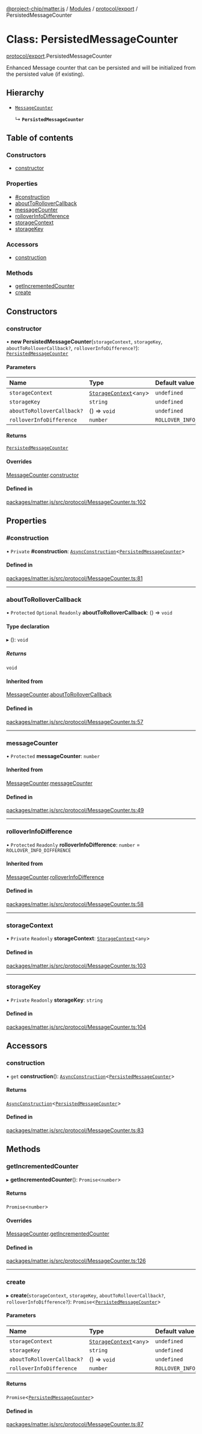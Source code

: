 [@project-chip/matter.js](../README.md) / [Modules](../modules.md) / [protocol/export](../modules/protocol_export.md) / PersistedMessageCounter

# Class: PersistedMessageCounter

[protocol/export](../modules/protocol_export.md).PersistedMessageCounter

Enhanced Message counter that can be persisted and will be initialized from the persisted value (if existing).

## Hierarchy

- [`MessageCounter`](protocol_export.MessageCounter.md)

  ↳ **`PersistedMessageCounter`**

## Table of contents

### Constructors

- [constructor](protocol_export.PersistedMessageCounter.md#constructor)

### Properties

- [#construction](protocol_export.PersistedMessageCounter.md##construction)
- [aboutToRolloverCallback](protocol_export.PersistedMessageCounter.md#abouttorollovercallback)
- [messageCounter](protocol_export.PersistedMessageCounter.md#messagecounter)
- [rolloverInfoDifference](protocol_export.PersistedMessageCounter.md#rolloverinfodifference)
- [storageContext](protocol_export.PersistedMessageCounter.md#storagecontext)
- [storageKey](protocol_export.PersistedMessageCounter.md#storagekey)

### Accessors

- [construction](protocol_export.PersistedMessageCounter.md#construction)

### Methods

- [getIncrementedCounter](protocol_export.PersistedMessageCounter.md#getincrementedcounter)
- [create](protocol_export.PersistedMessageCounter.md#create)

## Constructors

### constructor

• **new PersistedMessageCounter**(`storageContext`, `storageKey`, `aboutToRolloverCallback?`, `rolloverInfoDifference?`): [`PersistedMessageCounter`](protocol_export.PersistedMessageCounter.md)

#### Parameters

| Name | Type | Default value |
| :------ | :------ | :------ |
| `storageContext` | [`StorageContext`](storage_export.StorageContext.md)\<`any`\> | `undefined` |
| `storageKey` | `string` | `undefined` |
| `aboutToRolloverCallback?` | () => `void` | `undefined` |
| `rolloverInfoDifference` | `number` | `ROLLOVER_INFO_DIFFERENCE` |

#### Returns

[`PersistedMessageCounter`](protocol_export.PersistedMessageCounter.md)

#### Overrides

[MessageCounter](protocol_export.MessageCounter.md).[constructor](protocol_export.MessageCounter.md#constructor)

#### Defined in

[packages/matter.js/src/protocol/MessageCounter.ts:102](https://github.com/project-chip/matter.js/blob/558e12c94a201592c28c7bc0743705360b3e5ca6/packages/matter.js/src/protocol/MessageCounter.ts#L102)

## Properties

### #construction

• `Private` **#construction**: [`AsyncConstruction`](../interfaces/behavior_cluster_export._internal_.AsyncConstruction-1.md)\<[`PersistedMessageCounter`](protocol_export.PersistedMessageCounter.md)\>

#### Defined in

[packages/matter.js/src/protocol/MessageCounter.ts:81](https://github.com/project-chip/matter.js/blob/558e12c94a201592c28c7bc0743705360b3e5ca6/packages/matter.js/src/protocol/MessageCounter.ts#L81)

___

### aboutToRolloverCallback

• `Protected` `Optional` `Readonly` **aboutToRolloverCallback**: () => `void`

#### Type declaration

▸ (): `void`

##### Returns

`void`

#### Inherited from

[MessageCounter](protocol_export.MessageCounter.md).[aboutToRolloverCallback](protocol_export.MessageCounter.md#abouttorollovercallback)

#### Defined in

[packages/matter.js/src/protocol/MessageCounter.ts:57](https://github.com/project-chip/matter.js/blob/558e12c94a201592c28c7bc0743705360b3e5ca6/packages/matter.js/src/protocol/MessageCounter.ts#L57)

___

### messageCounter

• `Protected` **messageCounter**: `number`

#### Inherited from

[MessageCounter](protocol_export.MessageCounter.md).[messageCounter](protocol_export.MessageCounter.md#messagecounter)

#### Defined in

[packages/matter.js/src/protocol/MessageCounter.ts:49](https://github.com/project-chip/matter.js/blob/558e12c94a201592c28c7bc0743705360b3e5ca6/packages/matter.js/src/protocol/MessageCounter.ts#L49)

___

### rolloverInfoDifference

• `Protected` `Readonly` **rolloverInfoDifference**: `number` = `ROLLOVER_INFO_DIFFERENCE`

#### Inherited from

[MessageCounter](protocol_export.MessageCounter.md).[rolloverInfoDifference](protocol_export.MessageCounter.md#rolloverinfodifference)

#### Defined in

[packages/matter.js/src/protocol/MessageCounter.ts:58](https://github.com/project-chip/matter.js/blob/558e12c94a201592c28c7bc0743705360b3e5ca6/packages/matter.js/src/protocol/MessageCounter.ts#L58)

___

### storageContext

• `Private` `Readonly` **storageContext**: [`StorageContext`](storage_export.StorageContext.md)\<`any`\>

#### Defined in

[packages/matter.js/src/protocol/MessageCounter.ts:103](https://github.com/project-chip/matter.js/blob/558e12c94a201592c28c7bc0743705360b3e5ca6/packages/matter.js/src/protocol/MessageCounter.ts#L103)

___

### storageKey

• `Private` `Readonly` **storageKey**: `string`

#### Defined in

[packages/matter.js/src/protocol/MessageCounter.ts:104](https://github.com/project-chip/matter.js/blob/558e12c94a201592c28c7bc0743705360b3e5ca6/packages/matter.js/src/protocol/MessageCounter.ts#L104)

## Accessors

### construction

• `get` **construction**(): [`AsyncConstruction`](../interfaces/behavior_cluster_export._internal_.AsyncConstruction-1.md)\<[`PersistedMessageCounter`](protocol_export.PersistedMessageCounter.md)\>

#### Returns

[`AsyncConstruction`](../interfaces/behavior_cluster_export._internal_.AsyncConstruction-1.md)\<[`PersistedMessageCounter`](protocol_export.PersistedMessageCounter.md)\>

#### Defined in

[packages/matter.js/src/protocol/MessageCounter.ts:83](https://github.com/project-chip/matter.js/blob/558e12c94a201592c28c7bc0743705360b3e5ca6/packages/matter.js/src/protocol/MessageCounter.ts#L83)

## Methods

### getIncrementedCounter

▸ **getIncrementedCounter**(): `Promise`\<`number`\>

#### Returns

`Promise`\<`number`\>

#### Overrides

[MessageCounter](protocol_export.MessageCounter.md).[getIncrementedCounter](protocol_export.MessageCounter.md#getincrementedcounter)

#### Defined in

[packages/matter.js/src/protocol/MessageCounter.ts:126](https://github.com/project-chip/matter.js/blob/558e12c94a201592c28c7bc0743705360b3e5ca6/packages/matter.js/src/protocol/MessageCounter.ts#L126)

___

### create

▸ **create**(`storageContext`, `storageKey`, `aboutToRolloverCallback?`, `rolloverInfoDifference?`): `Promise`\<[`PersistedMessageCounter`](protocol_export.PersistedMessageCounter.md)\>

#### Parameters

| Name | Type | Default value |
| :------ | :------ | :------ |
| `storageContext` | [`StorageContext`](storage_export.StorageContext.md)\<`any`\> | `undefined` |
| `storageKey` | `string` | `undefined` |
| `aboutToRolloverCallback?` | () => `void` | `undefined` |
| `rolloverInfoDifference` | `number` | `ROLLOVER_INFO_DIFFERENCE` |

#### Returns

`Promise`\<[`PersistedMessageCounter`](protocol_export.PersistedMessageCounter.md)\>

#### Defined in

[packages/matter.js/src/protocol/MessageCounter.ts:87](https://github.com/project-chip/matter.js/blob/558e12c94a201592c28c7bc0743705360b3e5ca6/packages/matter.js/src/protocol/MessageCounter.ts#L87)
